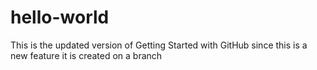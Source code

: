 # hello-world
This is the updated version of Getting Started with GitHub
since this is a new feature it is created on a branch
